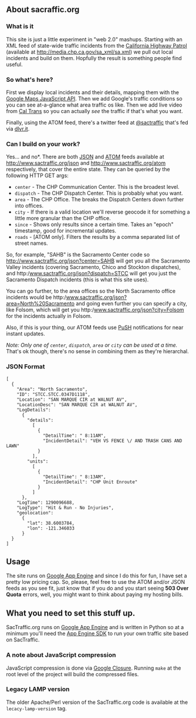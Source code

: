About sacraffic.org
----

### What is it

This site is just a little experiment in "web 2.0" mashups.  Starting with an XML feed of state-wide traffic incidents from the [California Highway Patrol](http://www.chp.ca.gov/) (available at http://media.chp.ca.gov/sa_xml/sa.xml) we pull out local incidents and build on them. Hopfully the result is something people find useful.

### So what's here?

First we display local incidents and their details, mapping them with the [Google Maps JavaScript API](https://developers.google.com/maps/documentation/javascript/).  Then we add Google's traffic conditions so you can see at-a-glance what area traffic os like.  Then we add live video from [Cal Trans](http://video.dot.ca.gov/) so you can actually *see* the traffic if that's what you want.

Finally, using the ATOM feed, there's a twitter feed at [@sactraffic](https://twitter.com/sactraffic) that's fed via [dlvr.it](http://dlvr.it/).

### Can I build on your work?

Yes... and no*. There are both [JSON](http://json.org/) and [ATOM](http://tools.ietf.org/html/rfc4287) feeds available at http://www.sactraffic.org/json and http://www.sactraffic.org/atom respectively, that cover the entire state.  They can be queried by the following HTTP GET args:

* `center` - The CHP Communication Center.  This is the broadest level.
* `dispatch` - The CHP Dispatch Center.  This is probably what you want.
* `area` - The CHP Office. The breaks the Dispatch Centers down further into offices.
* `city` - If there is a valid location we'll reverse geocode it for something a little more granular than the CHP office.
* `since` - Shows only results since a certain time. Takes an "epoch" timestamp, good for incremental updates.
* `roads` - [ATOM only]. Filters the results by a comma separated list of street names.

So, for example, "SAHB" is the Sacramento Center code so http://www.sactraffic.org/json?center=SAHB will get you all the Sacramento Valley incidents (covering Sacramento, Chico and Stockton dispatches), and http:/www.sactraffic.org/json?dispatch=STCC will get you just the Sacramento Dispatch incidents (this is what this site uses).

You can go further, to the area offices so the North Sacramento office incidents would be http:/www.sactraffic.org/json?area=North%20Sacramento and going even further you can specify a city, like Folsom, which will get you http:/www.sactraffic.org/json?city=Folsom for the incidents actually in Folsom.

Also, if this is your thing, our ATOM feeds use [PuSH](https://code.google.com/p/pubsubhubbub/) notifications for near instant updates.

_Note: Only one of `center`, `dispatch`, `area` or `city` can be used at a time._ That's ok though, there's no sense in combining them as they're hierarchal.

### JSON Format

    [
      {
        "Area": "North Sacramento",
        "ID": "STCC.STCC.0347D1118",
        "Location": "SAN MARQUE CIR at WALNUT AV",
        "LocationDesc": "SAN MARQUE CIR at WALNUT AV",
        "LogDetails":
          {
            "details":
              [
                {
                  "DetailTime": " 8:11AM",
                  "IncidentDetail": "VEH VS FENCE \/ AND TRASH CANS AND LAWN"
                }
              ],
            "units":
              [
                {
                  "DetailTime": " 8:13AM",
                  "IncidentDetail": "CHP Unit Enroute"
                }
              ]
          },
        "LogTime": 1290096688,
        "LogType": "Hit & Run - No Injuries",
        "geolocation":
          {
            "lat": 38.6003784,
            "lon": -121.346033
          }
      }
    ]

Usage
----
The site runs on [Google App Engine](http://code.google.com/appengine/) and since I do this for fun, I have set a pretty low pricing cap.  So, please, feel free to use the ATOM and/or JSON feeds as you see fit, just know that if you do and you start seeing __503 Over Quota__ errors, well, you might want to think about paying my hosting bills.

What you need to set this stuff up.
----

SacTraffic.org runs on [Google App Engine](http://code.google.com/appengine/) and is written in Python so at a minimum you'll need the [App Engine SDK](https://developers.google.com/appengine/downloads#Google_App_Engine_SDK_for_Python) to run your own traffic site based on SacTraffic.

### A note about JavaScript compression

JavaScript compression is done via [Google Closure](http://code.google.com/closure/).  Running `make` at the root level of the project will build the compressed files.

### Legacy LAMP version

The older Apache/Perl version of the SacTraffic.org code is available at the `lecacy-lamp-version` tag.

[sactraffic]: http://www.sactraffic.org "SacTraffic.org"
